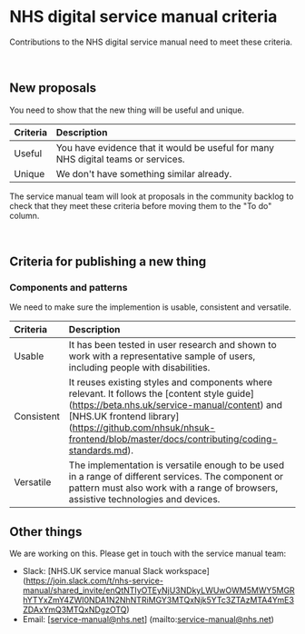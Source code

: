# NHS digital service manual criteria

Contributions to the NHS digital service manual need to meet these criteria.

<br>

## New proposals

You need to show that the new thing will be useful and unique.

| Criteria | Description |
| :------- | :---------- |
| Useful   | You have evidence that it would be useful for many NHS digital teams or services.|
| Unique   | We don't have something similar already.|

The service manual team will look at proposals in the community backlog to check that they meet these criteria before moving them to the "To do" column.

<br>

## Criteria for publishing a new thing
### Components and patterns

We need to make sure the implemention is usable, consistent and versatile.

| Criteria     | Description |
| :----------- | :---------- |
| Usable       | It has been tested in user research and shown to work with a representative sample of users, including people with disabilities.|
| Consistent   | It reuses existing styles and components where relevant. It follows the [content style guide] (https://beta.nhs.uk/service-manual/content) and [NHS.UK frontend library] (https://github.com/nhsuk/nhsuk-frontend/blob/master/docs/contributing/coding-standards.md).|
| Versatile    | The implementation is versatile enough to be used in a range of different services. The component or pattern must also work with a range of browsers, assistive technologies and devices.|

## Other things

We are working on this. Please get in touch with the service manual team:

- Slack: [NHS.UK service manual Slack workspace] (https://join.slack.com/t/nhs-service-manual/shared_invite/enQtNTIyOTEyNjU3NDkyLWUwOWM5MWY5MGRhYTYxZmY4ZWI0NDA1N2NhNTRiMGY3MTQxNjk5YTc3ZTAzMTA4YmE3ZDAxYmQ3MTQxNDgzOTQ)
- Email: [service-manual@nhs.net] (mailto:service-manual@nhs.net)

